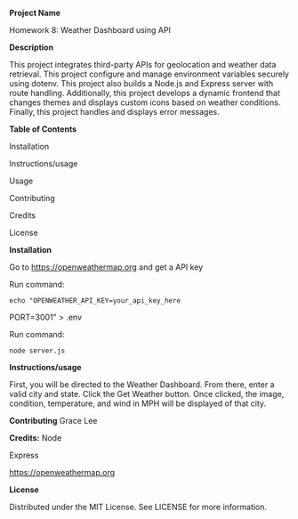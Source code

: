 **Project Name**

Homework 8: Weather Dashboard using API


**Description**

This project integrates third-party APIs for geolocation and weather data retrieval. This project configure and manage environment variables securely using dotenv. This project also builds a Node.js and Express server with route handling. Additionally, this project develops a dynamic frontend that changes themes and displays custom icons based on weather conditions. Finally, this project handles and displays error messages.

**Table of Contents** 

Installation 

Instructions/usage

Usage 

Contributing

Credits

License

**Installation**

Go to https://openweathermap.org and get a API key
    
Run command:

    echo "OPENWEATHER_API_KEY=your_api_key_here
PORT=3001" > .env

Run command:

    node server.js

**Instructions/usage**

First, you will be directed to the Weather Dashboard. From there, enter a valid city and state. Click the Get Weather button. Once clicked, the image, condition, temperature, and wind in MPH will be displayed of that city. 


**Contributing**
Grace Lee

**Credits:**
Node

Express

https://openweathermap.org

**License** 

Distributed under the MIT License. See LICENSE for more information.
